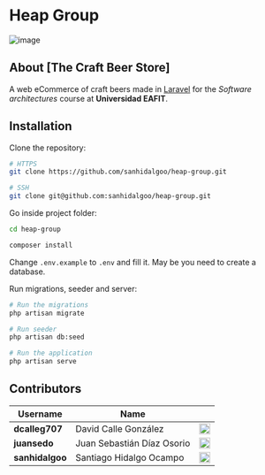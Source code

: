 # Heap Group

![image](https://user-images.githubusercontent.com/53051441/160762629-f415a201-1893-4c36-a57d-b63ed2474a86.png)


## About [The Craft Beer Store]


A web eCommerce of craft beers made in [Laravel](https://laravel.com) for the *Software architectures* course at **Universidad EAFIT**.

## Installation

Clone the repository:
```bash
# HTTPS
git clone https://github.com/sanhidalgoo/heap-group.git

# SSH
git clone git@github.com:sanhidalgoo/heap-group.git
```

Go inside project folder:
```bash
cd heap-group

composer install
```

Change `.env.example` to `.env` and fill it. May be you need to create a database.

Run migrations, seeder and server:
```bash
# Run the migrations
php artisan migrate

# Run seeder
php artisan db:seed

# Run the application
php artisan serve
```


## Contributors

|Username|Name||
|------|-------|-----|
|**dcalleg707**|David Calle González|<a href="https://github.com/dcalleg707"><img src="https://image.flaticon.com/icons/png/512/25/25231.png" width=20></a>|
|**juansedo**|Juan Sebastián Díaz Osorio|<a href="https://github.com/juansedo"><img src="https://image.flaticon.com/icons/png/512/25/25231.png" width=20></a>|
|**sanhidalgoo**|Santiago Hidalgo Ocampo|<a href="https://github.com/sanhidalgoo"><img src="https://image.flaticon.com/icons/png/512/25/25231.png" width=20></a>|
